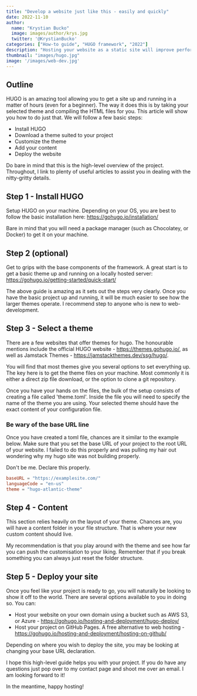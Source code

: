 ```yaml
---
title: "Develop a website just like this - easily and quickly"
date: 2022-11-10
author: 
  name: "Krystian Bucko"
  image: images/author/krys.jpg
  twitter: '@KrystianBucko'
categories: ["How-to guide", "HUGO framework", "2022"]
description: "Hosting your website as a static site will improve performance and improve security."
thumbnail: "images/hugo.jpg"
image: '/images/web-dev.jpg' 
---
```


## Outline

HUGO is an amazing tool allowing you to get a site up and running in a matter of hours (even for a beginner). The way it does this is by taking your selected theme and compiling the HTML files for you. This article will show you how to do just that. We will follow a few basic steps:

- Install HUGO
- Download a theme suited to your project
- Customize the theme
- Add your content
- Deploy the website 

Do bare in mind that this is the high-level overview of the project. Throughout, I link to plenty of useful articles to assist you in dealing with the nitty-gritty details.

## Step 1 - Install HUGO

Setup HUGO on your machine. Depending on your OS, you are best to follow the basic installation here: https://gohugo.io/installation/

Bare in mind that you will need a package manager (such as Chocolatey, or Docker) to get it on your machine.

## Step 2 (optional)

Get to grips with the base components of the framework. A great start is to get a basic theme up and running on a locally hosted server: https://gohugo.io/getting-started/quick-start/

The above guide is amazing as it sets out the steps very clearly. Once you have the basic project up and running, it will be much easier to see how the larger themes operate. I recommend step to anyone who is new to web-development.

## Step 3 - Select a theme

There are a few websites that offer themes for hugo. The honourable mentions include the official HUGO website - https://themes.gohugo.io/, as well as Jamstack Themes - https://jamstackthemes.dev/ssg/hugo/. 

You will find that most themes give you several options to set everything up. The key here is to get the theme files on your machine. Most commonly it is either a direct zip file download, or the option to clone a git repository.

Once you have your hands on the files, the bulk of the setup consists of creating a file called 'theme.toml'. Inside the file you will need to specify the name of the theme you are using. Your selected theme should have the exact content of your configuration file. 

### Be wary of the base URL line

Once you have created a toml file, chances are it similar to the example below. Make sure that you set the base URL of your project to the root URL of your website. I failed to do this properly and was pulling my hair out wondering why my hugo site was not building properly. 

Don't be me. Declare this properly. 

```toml
baseURL = "https://examplesite.com/"
languageCode = "en-us"
theme = "hugo-atlantic-theme"
```

## Step 4 - Content

This section relies heavily on the layout of your theme. Chances are, you will have a content folder in your file structure. That is where your new custom content should live. 

My recommendation is that you play around with the theme and see how far you can push the customisation to your liking. Remember that if you break something you can always just reset the folder structure. 

## Step 5 - Deploy your site

Once you feel like your project is ready to go, you will naturally be looking to show it off to the world. There are several options available to you in doing so. You can: 

- Host your website on your own domain using a bucket such as AWS S3, or Azure - https://gohugo.io/hosting-and-deployment/hugo-deploy/
- Host your project on GitHub Pages. A free alternative to web hosting - https://gohugo.io/hosting-and-deployment/hosting-on-github/

Depending on where you wish to deploy the site, you may be looking at changing your base URL declaration. 

I hope this high-level guide helps you with your project. If you do have any questions just pop over to my contact page and shoot me over an email. I am looking forward to it! 


In the meantime, happy hosting!